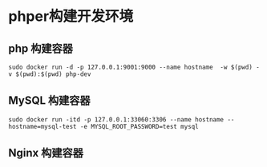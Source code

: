# phper构建开发环境

## php 构建容器

```sudo docker run -d -p 127.0.0.1:9001:9000 --name hostname  -w $(pwd) -v $(pwd):$(pwd) php-dev```

## MySQL 构建容器

```sudo docker run -itd -p 127.0.0.1:33060:3306 --name hostname --hostname=mysql-test -e MYSQL_ROOT_PASSWORD=test mysql```

## Nginx 构建容器



